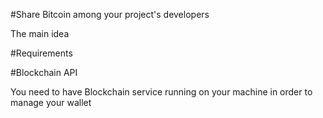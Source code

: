 #Share Bitcoin among your project's developers

The main idea


#Requirements

#Blockchain API

You need to have Blockchain service running on your machine in order to manage your wallet
